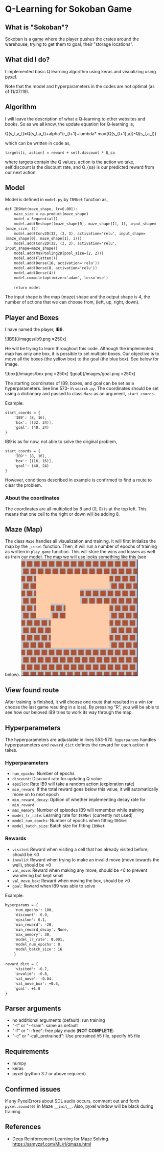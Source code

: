 # Q-Learning for Sokoban Game

## What is "Sokoban"?
Sokoban is a [game](https://en.wikipedia.org/wiki/Sokoban) where the player pushes the crates around the warehouse, trying to get them
to goal, their "storage locations".

## What did I do?
I implemented basic Q learning algorithm using keras and visualizing using [pyxel](https://github.com/kitao/pyxel).

Note that the model and hyperparameters in the codes are not optimal (as of 11/07/19).

## Algorithm
I will leave the description of what a Q-learning to other websites and books. So as we all know, the update equation for Q-learning is,

Q(s_t,a_t)=Q(s_t,a_t)+alpha*(r_{t+1}+lambda* max{Q(s_{t+1},a)}-Q(s_t,a_t))

which can be written in code as,
```
targets[i, action] = reward + self.discount * Q_sa
```
where targets contain the Q values, action is the action we take, self.discount is the discount rate, and Q_{sa} is our predicted reward from our next action.

## Model
Model is defined in `model.py` by `IB9Net` function as,
```
def IB9Net(maze_shape, lr=0.001):
    maze_size = np.product(maze_shape)
    model = Sequential()
    model.add(Reshape((maze_shape[0], maze_shape[1], 1), input_shape=(maze_size, )))
    model.add(Conv2D(32, (3, 3), activation='relu', input_shape=(maze_shape[0], maze_shape[1], 1)))
    model.add(Conv2D(32, (3, 3), activation='relu', input_shape=maze_shape))
    model.add(MaxPooling2D(pool_size=(2, 2)))
    model.add(Flatten())
    model.add(Dense(16, activation='relu'))
    model.add(Dense(8, activation='relu'))
    model.add(Dense(4))
    model.compile(optimizer='adam', loss='mse')

    return model
```
The input shape is the map (maze) shape and the output shape is 4, the number of actions that we can choose from, (left, up, right, down).

## Player and Boxes
I have named the player, __IB9__.

![IB9](/images/ib9.png =250x)

He will be trying to learn throughout this code. Although the implemented map has only one box, it is possible to set multiple boxes. Our objective is to move all the boxes (the yellow box) to the goal (the blue box). See below for image.

![box](/images/box.png =250x)
![goal](/images/goal.png =250x)

The starting coordinates of IB9, boxes, and goal can be set as a hyperparameters. See line 573- in `search.py`. The coordinates should be set using a dictionary and passed to class `Maze` as an argument, `start_coords`.

Example:
```
start_coords = {
    'IB9': (8, 16),
    'box': [(32, 24)],
    'goal': (40, 24)
}
```

IB9 is as for now, not able to solve the original problem,
```
start_coords = {
    'IB9': (8, 16),
    'box': [(16, 16)],
    'goal': (40, 24)
}
```
However, conditions described in example is confirmed to find a route to clear the problem.

### About the coordinates
The coordinates are all multiplied by 8 and (0, 0) is at the top left. This means that one cell to the right or down will be adding 8.

## Maze (Map)
The class `Maze` handles all visualization and training. It will first initialize the map by the `_reset` function.
 Then, it will run a number of epochs of training as written in `play_game` function. This will store the wins and losses as well as train our model. The map we will use looks something like this (see below).
![map](/images/map.png)

## View found route
After training is finished, it will choose one route that resulted in a win (or choose the last game resulting in a loss). By pressing "R", you will be able to see how our beloved IB9 tries to work its way through the map.

## Hyperparameters
The hyperparameters are adjustable in lines 553-570. `hyperparams` handles hyperparameters and `reward_dict` defines the reward for each action it takes.

### Hyperparameters
- `num_epochs`: Number of epochs
- `discount`: Discount rate for updating Q value
- `epsilon`: Rate IB9 will take a random action (exploration rate)
- `min_reward`: If the total reward goes below this value, it will automatically move on to next epoch
- `min_reward_decay`: Optiion of whether implementing decay rate for `min_reward`
- `max_memory`: Number of episodes IB9 will remember while training
- `model_lr_rate`: Learning rate for `IB9Net` (currently not used)
- `model_num_epochs`: Number of epochs when fitting `IB9Net`
- `model_batch_size`: Batch size for fitting `IB9Net`

### Rewards
- `visited`: Reward when visiting a cell that has already visited before, should be <0
- `invalid`: Reward when trying to make an invalid move (move towards the wall), should be <0
- `val_move`: Reward when making any move, should be <0 to prevent wandering but kept small
- `val_move_box`: Reward when moving the box, should be >0
- `goal`: Reward when IB9 was able to solve

Example:
```
hyperparams = {
    'num_epochs': 100,
    'discount': 0.9,
    'epsilon': 0.1,
    'min_reward': -20,
    'min_reward_decay': None,
    'max_memory': 30,
    'model_lr_rate': 0.001,
    'model_num_epochs': 8,
    'model_batch_size': 16
    }

reward_dict = {
    'visited': -0.7,
    'invalid': -0.8,
    'val_move': -0.04,
    'val_move_box': +0.6,
    'goal': +1.0
}
```

## Parser arguments
- no additional arguments (default): run training
- "-t" or "--train": same as default
- "-f" or "--free": free play mode (__NOT COMPLETE__)
- "-c" or "-call_pretrained": Use pretrained h5 file, specify h5 file

## Requirements
- numpy
- keras
- pyxel (python 3.7 or above required)

## Confirmed issues
If any PyxelErrors about SDL audio occurs, comment out and forth `pyxel.sound(0)` in Maze `__init__`.
Also, pyxel window will be black during training.

## References
- Deep Reinforcement Learning for Maze Solving. https://samyzaf.com/ML/rl/qmaze.html
